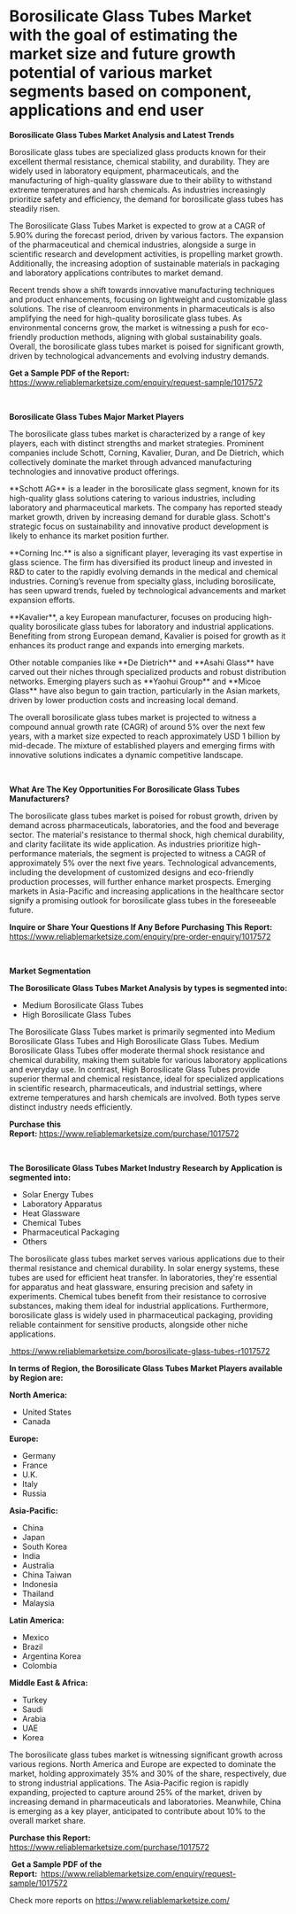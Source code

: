<p><h1>Borosilicate Glass Tubes Market with the goal of estimating the market size and future growth potential of various market segments based on component, applications and end user</h1></p><p><strong>Borosilicate Glass Tubes Market Analysis and Latest Trends</strong></p>
<p><p>Borosilicate glass tubes are specialized glass products known for their excellent thermal resistance, chemical stability, and durability. They are widely used in laboratory equipment, pharmaceuticals, and the manufacturing of high-quality glassware due to their ability to withstand extreme temperatures and harsh chemicals. As industries increasingly prioritize safety and efficiency, the demand for borosilicate glass tubes has steadily risen.</p><p>The Borosilicate Glass Tubes Market is expected to grow at a CAGR of 5.90% during the forecast period, driven by various factors. The expansion of the pharmaceutical and chemical industries, alongside a surge in scientific research and development activities, is propelling market growth. Additionally, the increasing adoption of sustainable materials in packaging and laboratory applications contributes to market demand. </p><p>Recent trends show a shift towards innovative manufacturing techniques and product enhancements, focusing on lightweight and customizable glass solutions. The rise of cleanroom environments in pharmaceuticals is also amplifying the need for high-quality borosilicate glass tubes. As environmental concerns grow, the market is witnessing a push for eco-friendly production methods, aligning with global sustainability goals. Overall, the borosilicate glass tubes market is poised for significant growth, driven by technological advancements and evolving industry demands.</p></p>
<p><strong>Get a Sample PDF of the Report:&nbsp;</strong> <a href="https://www.reliablemarketsize.com/enquiry/request-sample/1017572?utm_campaign=1131&utm_medium=2&utm_source=Github&utm_content=ia&utm_term=05112024&utm_id=borosilicate-glass-tubes">https://www.reliablemarketsize.com/enquiry/request-sample/1017572</a></p>
<p>&nbsp;</p>
<p><strong>Borosilicate Glass Tubes Major Market Players</strong></p>
<p><p>The borosilicate glass tubes market is characterized by a range of key players, each with distinct strengths and market strategies. Prominent companies include Schott, Corning, Kavalier, Duran, and De Dietrich, which collectively dominate the market through advanced manufacturing technologies and innovative product offerings.</p><p>**Schott AG** is a leader in the borosilicate glass segment, known for its high-quality glass solutions catering to various industries, including laboratory and pharmaceutical markets. The company has reported steady market growth, driven by increasing demand for durable glass. Schott's strategic focus on sustainability and innovative product development is likely to enhance its market position further.</p><p>**Corning Inc.** is also a significant player, leveraging its vast expertise in glass science. The firm has diversified its product lineup and invested in R&D to cater to the rapidly evolving demands in the medical and chemical industries. Corning’s revenue from specialty glass, including borosilicate, has seen upward trends, fueled by technological advancements and market expansion efforts.</p><p>**Kavalier**, a key European manufacturer, focuses on producing high-quality borosilicate glass tubes for laboratory and industrial applications. Benefiting from strong European demand, Kavalier is poised for growth as it enhances its product range and expands into emerging markets.</p><p>Other notable companies like **De Dietrich** and **Asahi Glass** have carved out their niches through specialized products and robust distribution networks. Emerging players such as **Yaohui Group** and **Micoe Glass** have also begun to gain traction, particularly in the Asian markets, driven by lower production costs and increasing local demand.</p><p>The overall borosilicate glass tubes market is projected to witness a compound annual growth rate (CAGR) of around 5% over the next few years, with a market size expected to reach approximately USD 1 billion by mid-decade. The mixture of established players and emerging firms with innovative solutions indicates a dynamic competitive landscape.</p></p>
<p>&nbsp;</p>
<p><strong>What Are The Key Opportunities For Borosilicate Glass Tubes Manufacturers?</strong></p>
<p><p>The borosilicate glass tubes market is poised for robust growth, driven by demand across pharmaceuticals, laboratories, and the food and beverage sector. The material's resistance to thermal shock, high chemical durability, and clarity facilitate its wide application. As industries prioritize high-performance materials, the segment is projected to witness a CAGR of approximately 5% over the next five years. Technological advancements, including the development of customized designs and eco-friendly production processes, will further enhance market prospects. Emerging markets in Asia-Pacific and increasing applications in the healthcare sector signify a promising outlook for borosilicate glass tubes in the foreseeable future.</p></p>
<p><strong>Inquire or Share Your Questions If Any Before Purchasing This Report:</strong> <a href="https://www.reliablemarketsize.com/enquiry/pre-order-enquiry/1017572?utm_campaign=1131&utm_medium=2&utm_source=Github&utm_content=ia&utm_term=05112024&utm_id=borosilicate-glass-tubes">https://www.reliablemarketsize.com/enquiry/pre-order-enquiry/1017572</a></p>
<p>&nbsp;</p>
<p><strong>Market Segmentation</strong></p>
<p><strong>The Borosilicate Glass Tubes Market Analysis by types is segmented into:</strong></p>
<p><ul><li>Medium Borosilicate Glass Tubes</li><li>High Borosilicate Glass Tubes</li></ul></p>
<p><p>The Borosilicate Glass Tubes market is primarily segmented into Medium Borosilicate Glass Tubes and High Borosilicate Glass Tubes. Medium Borosilicate Glass Tubes offer moderate thermal shock resistance and chemical durability, making them suitable for various laboratory applications and everyday use. In contrast, High Borosilicate Glass Tubes provide superior thermal and chemical resistance, ideal for specialized applications in scientific research, pharmaceuticals, and industrial settings, where extreme temperatures and harsh chemicals are involved. Both types serve distinct industry needs efficiently.</p></p>
<p><strong>Purchase this Report:&nbsp;</strong><a href="https://www.reliablemarketsize.com/purchase/1017572?utm_campaign=1131&utm_medium=2&utm_source=Github&utm_content=ia&utm_term=05112024&utm_id=borosilicate-glass-tubes">https://www.reliablemarketsize.com/purchase/1017572</a></p>
<p>&nbsp;</p>
<p><strong>The Borosilicate Glass Tubes Market Industry Research by Application is segmented into:</strong></p>
<p><ul><li>Solar Energy Tubes</li><li>Laboratory Apparatus</li><li>Heat Glassware</li><li>Chemical Tubes</li><li>Pharmaceutical Packaging</li><li>Others</li></ul></p>
<p><p>The borosilicate glass tubes market serves various applications due to their thermal resistance and chemical durability. In solar energy systems, these tubes are used for efficient heat transfer. In laboratories, they're essential for apparatus and heat glassware, ensuring precision and safety in experiments. Chemical tubes benefit from their resistance to corrosive substances, making them ideal for industrial applications. Furthermore, borosilicate glass is widely used in pharmaceutical packaging, providing reliable containment for sensitive products, alongside other niche applications.</p></p>
<p><a href="https://www.reliablemarketsize.com/borosilicate-glass-tubes-r1017572?utm_campaign=1131&utm_medium=2&utm_source=Github&utm_content=ia&utm_term=05112024&utm_id=borosilicate-glass-tubes">&nbsp;https://www.reliablemarketsize.com/borosilicate-glass-tubes-r1017572</a></p>
<p><strong>In terms of Region, the Borosilicate Glass Tubes Market Players available by Region are:</strong></p>
<p>
    <p> <strong> North America: </strong>
        <ul>
            <li>United States</li>
            <li>Canada</li>
        </ul>
        </p> 
    <p> <strong> Europe: </strong>
        <ul>
            <li>Germany</li>
            <li>France</li>
            <li>U.K.</li>
            <li>Italy</li>
            <li>Russia</li>
        </ul>
        </p> 
    <p> <strong> Asia-Pacific: </strong>
        <ul>
            <li>China</li>
            <li>Japan</li>
            <li>South Korea</li>
            <li>India</li>
            <li>Australia</li>
            <li>China Taiwan</li>
            <li>Indonesia</li>
            <li>Thailand</li>
            <li>Malaysia</li>
        </ul>
        </p> 
    <p> <strong> Latin America: </strong>
        <ul>
            <li>Mexico</li>
            <li>Brazil</li>
            <li>Argentina Korea</li>
            <li>Colombia</li>
        </ul>
        </p> 
    <p> <strong> Middle East & Africa: </strong>
        <ul>
            <li>Turkey</li>
            <li>Saudi</li>
            <li>Arabia</li>
            <li>UAE</li>
            <li>Korea</li>
        </ul>
    </p>
    </p>
<p><p>The borosilicate glass tubes market is witnessing significant growth across various regions. North America and Europe are expected to dominate the market, holding approximately 35% and 30% of the share, respectively, due to strong industrial applications. The Asia-Pacific region is rapidly expanding, projected to capture around 25% of the market, driven by increasing demand in pharmaceuticals and laboratories. Meanwhile, China is emerging as a key player, anticipated to contribute about 10% to the overall market share.</p></p>
<p><strong>Purchase this Report: </strong><a href="https://www.reliablemarketsize.com/purchase/1017572?utm_campaign=1131&utm_medium=2&utm_source=Github&utm_content=ia&utm_term=05112024&utm_id=borosilicate-glass-tubes">https://www.reliablemarketsize.com/purchase/1017572</a></p>
<p>&nbsp;<strong>Get a Sample PDF of the Report:&nbsp;&nbsp;</strong><a href="https://www.reliablemarketsize.com/enquiry/request-sample/1017572?utm_campaign=1131&utm_medium=2&utm_source=Github&utm_content=ia&utm_term=05112024&utm_id=borosilicate-glass-tubes">https://www.reliablemarketsize.com/enquiry/request-sample/1017572</a></p>
<p><strong></strong></p>
<p>Check more reports on <a href="https://www.reliablemarketsize.com/?utm_campaign=1131&utm_medium=2&utm_source=Github&utm_content=ia&utm_term=05112024&utm_id=borosilicate-glass-tubes">https://www.reliablemarketsize.com/</a></p>
